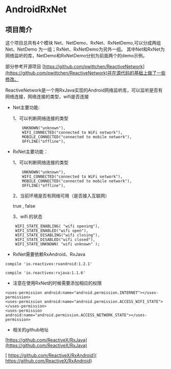# AndroidRxNet
## 项目简介
这个项目总共有4个模块 Net、NetDemo、RxNet、RxNetDemo,可以分成两组 Net、NetDemo 为一组；RxNet、RxNetDemo为另外一组。
其中Net和RxNet为网络监听的库，NetDemo和RxNetDemo分别为前面两个的demo示例。

部分参考开源项目 [https://github.com/pwittchen/ReactiveNetwork](https://github.com/pwittchen/ReactiveNetwork)并在源代码的基础上做了一些修改。

ReactiveNetwork是一个用RxJava实现的Android网络监听库，可以监听是否有网络连接，网络连接的类型，wifi是否连接

* Net主要功能:

  1、可以判断网络连接的类型
  
          UNKNOWN("unknown"),
          WIFI_CONNECTED("connected to WiFi network"),
          MOBILE_CONNECTED("connected to mobile network"),
          OFFLINE("offline"),
          
* RxNet主要功能：

  1、可以判断网络连接的类型
  
          UNKNOWN("unknown"),
          WIFI_CONNECTED("connected to WiFi network"),
          MOBILE_CONNECTED("connected to mobile network"),
          OFFLINE("offline"),
  2、当前环境是否有网络可用（是否接入互联网）
  
     true ,
     false 
  
  3、wifi 的状态
  
       WIFI_STATE_ENABLING( "wifi opening"),
       WIFI_STATE_ENABLED("wifi open"),
       WIFI_STATE_DISABLING("wifi closing"),
       WIFI_STATE_DISABLED("wifi closed"),
       WIFI_STATE_UNKNOWN( "wifi unknown" );
     
          
* RxNet需要依赖RxAndroid、RxJava

```
compile 'io.reactivex:rxandroid:1.2.1'
     
compile 'io.reactivex:rxjava:1.1.6'
```

* 注意在使用RxNet的时候需要添加相应的权限
```
<uses-permission android:name="android.permission.INTERNET"></uses-permission>
<uses-permission android:name="android.permission.ACCESS_WIFI_STATE"></uses-permission>
<uses-permission android:name="android.permission.ACCESS_NETWORK_STATE"></uses-permission>
```

* 相关的github地址

[https://github.com/ReactiveX/RxJava](https://github.com/ReactiveX/RxJava)

[ https://github.com/ReactiveX/RxAndroid]( https://github.com/ReactiveX/RxAndroid)

